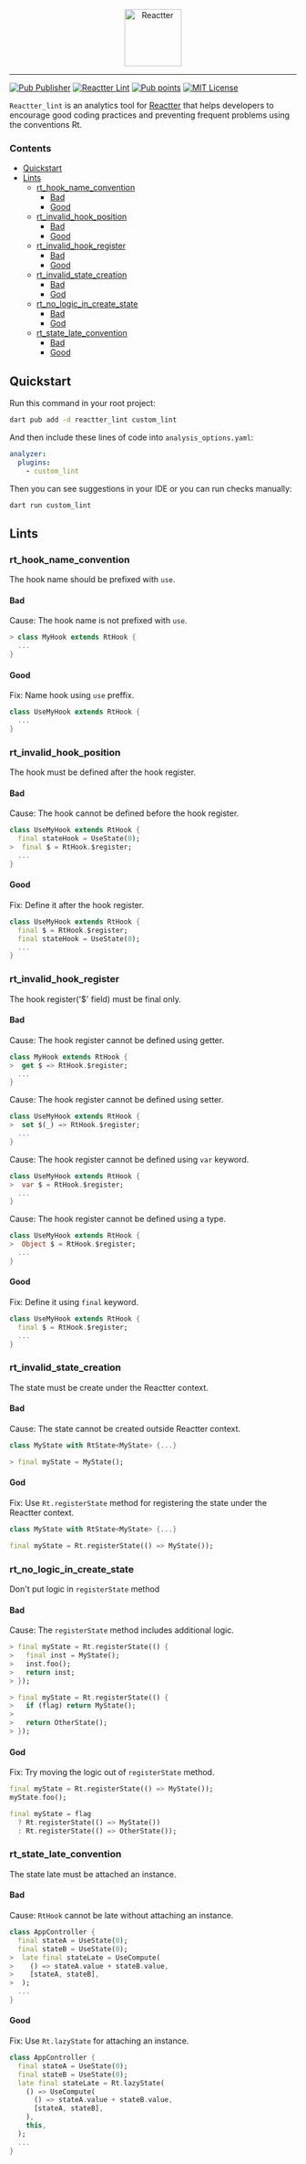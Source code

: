 <p align="center">
  <img src="https://raw.githubusercontent.com/2devs-team/reactter_assets/main/reactter_logo_full.png" height="100" alt="Reactter" />
</p>

____

[![Pub Publisher](https://img.shields.io/pub/publisher/reactter?color=013d6d&labelColor=01579b)](https://pub.dev/publishers/2devs.io/packages)
[![Reactter Lint](https://img.shields.io/pub/v/reactter_lint?color=1d7fac&labelColor=29b6f6&label=reactter_lint&logo=dart)](https://pub.dev/packages/reactter_lint)
[![Pub points](https://img.shields.io/pub/points/reactter_lint?color=196959&labelColor=23967F&logo=dart)](https://pub.dev/packages/reactter_lint/score)
[![MIT License](https://img.shields.io/github/license/2devs-team/reactter?color=a85f00&labelColor=F08700&logoColor=fff&logo=Open%20Source%20Initiative)](https://github.com/2devs-team/reactter/blob/master/LICENSE)

`Reactter_lint` is an analytics tool for [Reactter](https://pub.dev/packages/reactter) that helps developers to encourage good coding practices and preventing frequent problems using the conventions Rt.

### Contents

- [Quickstart](#quickstart)
- [Lints](#lints)
  - [rt\_hook\_name\_convention](#rt_hook_name_convention)
    - [Bad](#bad)
    - [Good](#good)
  - [rt\_invalid\_hook\_position](#rt_invalid_hook_position)
    - [Bad](#bad-1)
    - [Good](#good-1)
  - [rt\_invalid\_hook\_register](#rt_invalid_hook_register)
    - [Bad](#bad-2)
    - [Good](#good-2)
  - [rt\_invalid\_state\_creation](#rt_invalid_state_creation)
    - [Bad](#bad-3)
    - [God](#god)
  - [rt\_no\_logic\_in\_create\_state](#rt_no_logic_in_create_state)
    - [Bad](#bad-4)
    - [God](#god-1)
  - [rt\_state\_late\_convention](#rt_state_late_convention)
    - [Bad](#bad-5)
    - [Good](#good-3)

## Quickstart

Run this command in your root project:

```sh
dart pub add -d reactter_lint custom_lint
```

And then include these lines of code into `analysis_options.yaml`:

```yaml
analyzer:
  plugins:
    - custom_lint
```

Then you can see suggestions in your IDE or you can run checks manually:

```sh
dart run custom_lint
```

## Lints

### rt_hook_name_convention

The hook name should be prefixed with `use`.

#### Bad

Cause: The hook name is not prefixed with `use`.

```dart
> class MyHook extends RtHook {
  ...
}
```

#### Good

Fix: Name hook using `use` preffix.

```dart
class UseMyHook extends RtHook {
  ...
}
```

### rt_invalid_hook_position

The hook must be defined after the hook register.

#### Bad

Cause: The hook cannot be defined before the hook register.

```dart
class UseMyHook extends RtHook {
  final stateHook = UseState(0);
>  final $ = RtHook.$register;
  ...
}
```

#### Good

Fix: Define it after the hook register.

```dart
class UseMyHook extends RtHook {
  final $ = RtHook.$register;
  final stateHook = UseState(0);
  ...
}
```

### rt_invalid_hook_register

The hook register('$' field) must be final only.

#### Bad

Cause: The hook register cannot be defined using getter.

```dart
class MyHook extends RtHook {
>  get $ => RtHook.$register;
  ...
}
```

Cause: The hook register cannot be defined using setter.

```dart
class UseMyHook extends RtHook {
>  set $(_) => RtHook.$register;
  ...
}
```

Cause: The hook register cannot be defined using `var` keyword.

```dart
class UseMyHook extends RtHook {
>  var $ = RtHook.$register;
  ...
}
```

Cause: The hook register cannot be defined using a type.

```dart
class UseMyHook extends RtHook {
>  Object $ = RtHook.$register;
  ...
}
```

#### Good

Fix: Define it using `final` keyword.

```dart
class UseMyHook extends RtHook {
  final $ = RtHook.$register;
  ...
}
```

### rt_invalid_state_creation

The state must be create under the Reactter context.

#### Bad

Cause: The state cannot be created outside Reactter context.

```dart
class MyState with RtState<MyState> {...}

> final myState = MyState();
```

#### God

Fix: Use `Rt.registerState` method for registering the state under the Reactter context.

```dart
class MyState with RtState<MyState> {...}

final myState = Rt.registerState(() => MyState());
```

### rt_no_logic_in_create_state

Don't put logic in `registerState` method

#### Bad

Cause: The `registerState` method includes additional logic.

```dart
> final myState = Rt.registerState(() {
>   final inst = MyState();
>   inst.foo();
>   return inst;
> });
```

```dart
> final myState = Rt.registerState(() {
>   if (flag) return MyState();
>
>   return OtherState();
> });
```

#### God

Fix: Try moving the logic out of `registerState` method.

```dart
final myState = Rt.registerState(() => MyState());
myState.foo();
```

```dart
final myState = flag 
  ? Rt.registerState(() => MyState())
  : Rt.registerState(() => OtherState());
```

### rt_state_late_convention

The state late must be attached an instance.

#### Bad

Cause: `RtHook` cannot be late without attaching an instance.

```dart
class AppController {
  final stateA = UseState(0);
  final stateB = UseState(0);
>  late final stateLate = UseCompute(
>    () => stateA.value + stateB.value,
>    [stateA, stateB],
>  );
  ...
}
```

#### Good

Fix: Use `Rt.lazyState` for attaching an instance.

```dart
class AppController {
  final stateA = UseState(0);
  final stateB = UseState(0);
  late final stateLate = Rt.lazyState(
    () => UseCompute(
      () => stateA.value + stateB.value,
      [stateA, stateB],
    ),
    this,
  );
  ...
}
```
